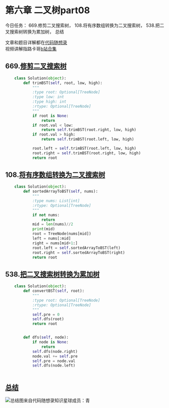 # 第六章  二叉树part08

今日任务： 669.修剪二叉搜索树， 108.将有序数组转换为二叉搜索树， 538.把二叉搜索树转换为累加树， 总结

文章和题目详解都在[代码随想录](https://programmercarl.com/)  
视频讲解指路卡哥[b站合集](https://space.bilibili.com/525438321/channel/collectiondetail?sid=180037)

## 669.[修剪二叉搜索树](https://leetcode.com/problems/trim-a-binary-search-tree/)
```python
    class Solution(object):
        def trimBST(self, root, low, high):
            """
            :type root: Optional[TreeNode]
            :type low: int
            :type high: int
            :rtype: Optional[TreeNode]
            """
            if root is None:
                return 
            if root.val < low:
                return self.trimBST(root.right, low, high)
            if root.val > high:
                return self.trimBST(root.left, low, high)

            root.left = self.trimBST(root.left, low, high)
            root.right = self.trimBST(root.right, low, high)
            return root
```

## 108.[将有序数组转换为二叉搜索树](https://leetcode.com/problems/convert-sorted-array-to-binary-search-tree/)
```python
    class Solution(object):
        def sortedArrayToBST(self, nums):
            """
            :type nums: List[int]
            :rtype: Optional[TreeNode]
            """
            if not nums:
                return 
            mid = len(nums)//2
            print(mid)
            root = TreeNode(nums[mid])
            left = nums[:mid]
            right = nums[mid+1:]
            root.left = self.sortedArrayToBST(left)     
            root.right = self.sortedArrayToBST(right)  
            return root 
```

## 538.[把二叉搜索树转换为累加树](https://leetcode.com/problems/convert-bst-to-greater-tree/)
```python
    class Solution(object):
        def convertBST(self, root):
            """
            :type root: Optional[TreeNode]
            :rtype: Optional[TreeNode]
            """
            self.pre = 0
            self.dfs(root)
            return root


        def dfs(self, node):
            if node is None:
                return
            self.dfs(node.right)
            node.val += self.pre
            self.pre = node.val 
            self.dfs(node.left)
            
```

## [总结](https://programmercarl.com/%E4%BA%8C%E5%8F%89%E6%A0%91%E6%80%BB%E7%BB%93%E7%AF%87.html#%E4%BA%8C%E5%8F%89%E6%A0%91%E7%9A%84%E7%90%86%E8%AE%BA%E5%9F%BA%E7%A1%80)
![总结图来自代码随想录知识星球成员：青](https://code-thinking-1253855093.file.myqcloud.com/pics/20211030125421.png "总结")